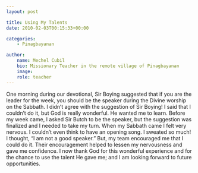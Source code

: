 ```yaml
---
layout: post

title: Using My Talents
date: 2010-02-03T00:15:33+00:00

categories:
    - Pinagbayanan

author:
    name: Mechel Cubil
    bio: Missionary Teacher in the remote village of Pinagbayanan
    image:
    role: teacher
---
```


One morning during our devotional, Sir Boying suggested that if you are the leader for the week, you should be the speaker during the Divine worship on the Sabbath. I didn’t agree with the suggestion of Sir Boying! I said that I couldn’t do it, but God is really wonderful. He wanted me to learn. Before my week came, I asked Sir Butch to be the speaker, but the suggestion was finalized and I needed to take my turn. When my Sabbath came I felt very nervous. I couldn’t even think to have an opening song. I sweated so much! I thought, “I am not a good speaker.” But, my team encouraged me that I could do it. Their encouragement helped to lessen my nervousness and gave me confidence. I now thank God for this wonderful experience and for the chance to use the talent He gave me; and I am looking forward to future opportunities.
